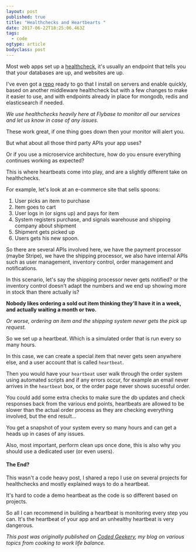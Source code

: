 ```yaml
---
layout: post
published: true
title: "Healthchecks and Heartbearts "
date: 2017-06-22T18:25:06.463Z
tags:
  - code
ogtype: article
bodyclass: post
---
```


Most web apps set up a [healthcheck](https://github.com/freekrai/healthcheck), it's usually an endpoint that tells you that your databases are up, and websites are up.

I've even got a [repo](https://github.com/freekrai/healthcheck) ready to go that I install on servers and enable quickly, based on another middleware healthcheck but with a few changes to make it easier to use, and with endpoints already in place for mongodb, redis and elasticsearch if needed.

_We use healthchecks heavily here at Flybase to monitor all our services and let us know in case of any issues._

These work great, if one thing goes down then your monitor will alert you.

But what about all those third party APIs your app uses?

Or if you use a microservice architecture, how do you ensure everything continues working as expected?

This is where heartbeats come into play, and are a slightly different take on healthchecks.

For example, let's look at an e-commerce site that sells spoons:

1. User picks an item to purchase
2. Item goes to cart
3. User logs in (or signs up) and pays for item
4. System registers purchase, and signals warehouse and shipping company about shipment
5. Shipment gets picked up
6. Users gets his new spoon.

So there are several APIs involved here, we have the payment processor (maybe Stripe), we have the shipping processor, we also have internal APIs such as user management, inventory control,   order management and notifications.

In this scenario, let's say the shipping processor never gets notified? or the inventory control doesn't adapt the numbers and we end up showing more in stock than there actually is?

**Nobody likes ordering a sold out item thinking they'll have it in a week, and actually waiting a month or two.**

_Or worse, ordering an item and the shipping system never gets the pick up request._

So we set up a heartbeat. Which is a simulated order that is run every so many hours.

In this case, we can create a special item that never gets seen anywhere else, and a user account that is called `heartbeat`.

Then you would have your `heartbeat` user walk through the order system using automated scripts and if any errors occur, for example an email never arrives in the `heartbeat` box, or the order page never shows sucessful order.

You could add some extra checks to make sure the db updates and check responses back from the various end points, heartbeats are allowed to be slower than the actual order process as they are checking everything involved, but the end result...

You get a snapshot of your system every so many hours and can get a heads up in cases of any issues.

Also, most important, perform clean ups once done, this is also why you should use a dedicated user (or even users).

#### The End?

This wasn't a code heavy post, I shared a repo I use on several projects for healthchecks and mostly explained ways to do a heartbeat.

It's hard to code a demo heartbeat as the code is so different based on projects.

So all I can recommend in building a heartbeat is monitoring every step you can. It's the heartbeat of your app and an unhealthy heartbeat is very dangerous.

_This post was originally published on [Coded Geekery](https://codedgeekery.com/healthchecks-and-heartbeats/), my blog on various topics from cooking to work life balance._
